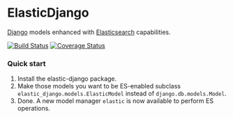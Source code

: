 # ElasticDjango

[Django](https://www.djangoproject.com/) models enhanced with [Elasticsearch](https://www.elastic.co/products/elasticsearch)
capabilities.

[![Build Status](https://travis-ci.org/jose-lpa/elastic-django.svg?branch=master)](https://travis-ci.org/jose-lpa/elastic-django)
[![Coverage Status](https://coveralls.io/repos/jose-lpa/elastic-django/badge.svg)](https://coveralls.io/r/jose-lpa/elastic-django)

### Quick start
1. Install the elastic-django package.
2. Make those models you want to be ES-enabled subclass `elastic_django.models.ElasticModel`
   instead of `django.db.models.Model`.
3. Done. A new model manager `elastic` is now available to perform ES operations.
